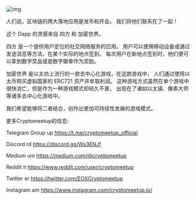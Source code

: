 ![img]("/token_assets/CMU/images/sample.zh.png")

人们说，区块链的两大落地应用是发币和开会。 我们将他们联系在了一起！

这个 Dapp 的灵感来自 四方 和 加密世界。

四方 是一个提供用户定位的社交网络服务的应用。 用户可以使用移动设备或通过发送消息等方法，在某个实际的地点签到。 每次用户在新地点签到时，他们便可以拿到数字奖品或是数字徽章作为奖励。

加密世界 是以太坊上流行的一款去中心化游戏，在这款游戏中， 人们通过使用以太币购买虚拟国家的 ERC721 资产并牟取利润。 这种游戏方式虽然在单个游戏中很快消亡，但是作为一种游戏模式却经久不衰， 出现在了诸如以太镇、像素大师等诸多去中心化游戏中。

我们希望能够将二者结合，创作出更加可持续性发展的游戏模式。

更多Cryptomeetup的信息:

Telegram Group up https://t.me/cryptomeetup_official

Discord rd https://discord.gg/Ws3ENJf

Medium um https://medium.com/@cryptomeetup

Reddit it https://www.reddit.com/user/cryptomeetup

Twitter er https://twitter.com/EOSCryptomeetup

Instagram am https://www.instagram.com/cryptomeetup.io/